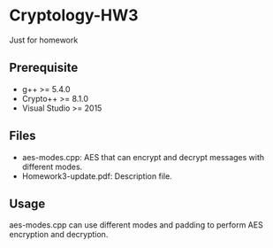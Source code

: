 # Cryptology-HW3
Just for homework

## Prerequisite
* g++ >= 5.4.0
* Crypto++ >= 8.1.0
* Visual Studio >= 2015

## Files
* aes-modes.cpp: AES that can encrypt and decrypt messages with different modes.
* Homework3-update.pdf: Description file.

## Usage
aes-modes.cpp can use different modes and padding to perform AES encryption and decryption.

